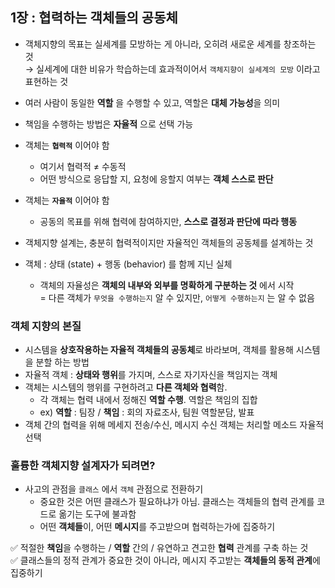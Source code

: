 ## 1장 : 협력하는 객체들의 공동체

- 객체지향의 목표는 실세계를 모방하는 게 아니라, 오히려 새로운 세계를 창조하는 것<br>
→ 실세계에 대한 비유가 학습하는데 효과적이어서 `객체지향이 실세계의 모방` 이라고 표현하는 것<br>

- 여러 사람이 동일한 **역할** 을 수행할 수 있고, 역할은 **대체 가능성**을 의미
- 책임을 수행하는 방법은 **자율적** 으로 선택 가능
- 객체는 **`협력적`** 이어야 함
    - 여기서 협력적 ≠ 수동적
    - 어떤 방식으로 응답할 지, 요청에 응할지 여부는 **객체 스스로 판단** 
- 객체는 **`자율적`** 이어야 함
    - 공동의 목표를 위해 협력에 참여하지만, **스스로 결정과 판단에 따라 행동**

- 객체지향 설계는, 충분히 협력적이지만 자율적인 객체들의 공동체를 설계하는 것<br>

- 객체 : 상태 (state) + 행동 (behavior) 를 함께 지닌 실체
  - 객체의 자율성은 **객체의 내부와 외부를 명확하게 구분하는 것** 에서 시작<br>
    = 다른 객체가 `무엇을 수행하는지` 알 수 있지만, `어떻게 수행하는지` 는 알 수 없음


### 객체 지향의 본질

- 시스템을 **상호작용하는 자율적 객체들의 공동체**로 바라보며, 객체를 활용해 시스템을 분할 하는 방법
- 자율적 객체 : **상태와 행위**를 가지며, 스스로 자기자신을 책임지는 객체
- 객체는 시스템의 행위를 구현하려고 **다른 객체와 협력**함. <br>
    - 각 객체는 협력 내에서 정해진 **역할 수행**. 역할은 책임의 집합<br>
    - ex) **역할** : 팀장 / **책임** : 회의 자료조사, 팀원 역할분담, 발표<br>
- 객체 간의 협력을 위해 메세지 전송/수신, 메시지 수신 객체는 처리할 메소드 자율적 선택

### 훌륭한 객체지향 설계자가 되려면?
- 사고의 관점을 `클래스` 에서 `객체` 관점으로 전환하기
  - 중요한 것은 어떤 클래스가 필요하냐가 아님. 
  클래스는 객체들의 협력 관계를 코드로 옮기는 도구에 불과함
  - 어떤 **객체들**이, 어떤 **메시지**를 주고받으며 협력하는가에 집중하기

✅ 적절한 **책임**을 수행하는 / **역할** 간의 / 유연하고 견고한 **협력** 관계를 구축 하는 것<br>
✅ 클래스들의 정적 관계가 중요한 것이 아니라, 메시지 주고받는 **객체들의 동적 관계**에 집중하기
